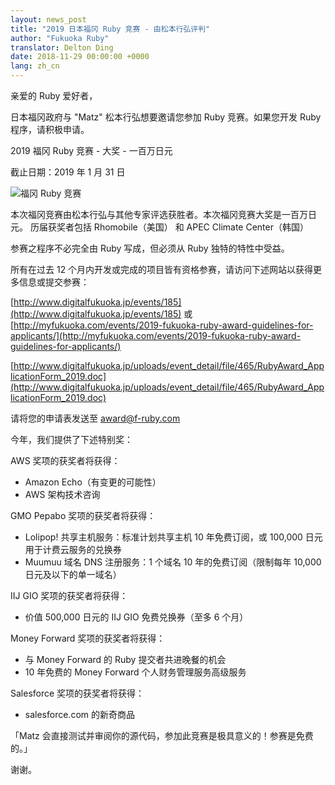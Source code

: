 ```yaml
---
layout: news_post
title: "2019 日本福冈 Ruby 竞赛 - 由松本行弘评判"
author: "Fukuoka Ruby"
translator: Delton Ding
date: 2018-11-29 00:00:00 +0000
lang: zh_cn
---
```


亲爱的 Ruby 爱好者，

日本福冈政府与 "Matz" 松本行弘想要邀请您参加 Ruby 竞赛。如果您开发 Ruby 程序，请积极申请。

2019 福冈 Ruby 竞赛 - 大奖 - 一百万日元

截止日期：2019 年 1 月 31 日

![福冈 Ruby 竞赛](https://www.digitalfukuoka.jp/javascripts/kcfinder/upload/images/fukuokarubyaward2017.png)

本次福冈竞赛由松本行弘与其他专家评选获胜者。本次福冈竞赛大奖是一百万日元。
历届获奖者包括 Rhomobile（美国） 和 APEC Climate Center（韩国）


参赛之程序不必完全由 Ruby 写成，但必须从 Ruby 独特的特性中受益。

所有在过去 12 个月内开发或完成的项目皆有资格参赛，请访问下述网站以获得更多信息或提交参赛：

[http://www.digitalfukuoka.jp/events/185](http://www.digitalfukuoka.jp/events/185)
或
[http://myfukuoka.com/events/2019-fukuoka-ruby-award-guidelines-for-applicants/](http://myfukuoka.com/events/2019-fukuoka-ruby-award-guidelines-for-applicants/)

[http://www.digitalfukuoka.jp/uploads/event_detail/file/465/RubyAward_ApplicationForm_2019.doc](http://www.digitalfukuoka.jp/uploads/event_detail/file/465/RubyAward_ApplicationForm_2019.doc)

请将您的申请表发送至 award@f-ruby.com

今年，我们提供了下述特别奖：

AWS 奖项的获奖者将获得：

* Amazon Echo（有变更的可能性）
* AWS 架构技术咨询

GMO Pepabo 奖项的获奖者将获得：

* Lolipop! 共享主机服务：标准计划共享主机 10 年免费订阅，或 100,000 日元用于计费云服务的兑换券
* Muumuu 域名 DNS 注册服务：1 个域名 10 年的免费订阅（限制每年 10,000 日元及以下的单一域名）

IIJ GIO 奖项的获奖者将获得：

* 价值 500,000 日元的 IIJ GIO 免费兑换券（至多 6 个月）

Money Forward 奖项的获奖者将获得：

* 与 Money Forward 的 Ruby 提交者共进晚餐的机会
* 10 年免费的 Money Forward 个人财务管理服务高级服务

Salesforce 奖项的获奖者将获得：

* salesforce.com 的新奇商品

「Matz 会直接测试并审阅你的源代码，参加此竞赛是极具意义的！参赛是免费的。」

谢谢。
